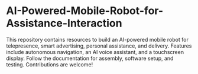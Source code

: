 # AI-Powered-Mobile-Robot-for-Assistance-Interaction
This repository contains resources to build an AI-powered mobile robot for telepresence, smart advertising, personal assistance, and delivery. Features include autonomous navigation, an AI voice assistant, and a touchscreen display. Follow the documentation for assembly, software setup, and testing. Contributions are welcome!
